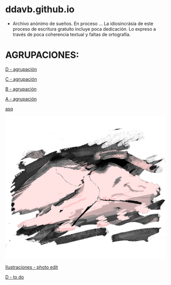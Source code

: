 # ddavb.github.io

- Archivo anónimo de sueños.
En proceso ...
La idiosincrásia de este proceso de escritura gratuito incluye poca dedicación.
Lo expreso a través de poca coherencia textual y faltas de ortografía.


# AGRUPACIONES:

[D - agrupación](./historias/User1/Archivo_sueños_User1-D.md)

[C - agrupación](./historias/User1/Archivo_sueños_User1-C.md)

[B - agrupación](./historias/User1/Archivo_sueños_User1-B.md)

[A - agrupación](./historias/User1/As_U1-A/-Agrupación_As_U1-A.md)



[asq](./historia/Archivo_asq.md)

![melt my brain](https://raw.githubusercontent.com/ddavb/ddavb.github.io/master/_images/7AA.png)


[Ilustraciones - photo edit](./ilustraciones.md)

[D - to do](./historias/User1/Archivo_sueños_User1-D-to-do.md)